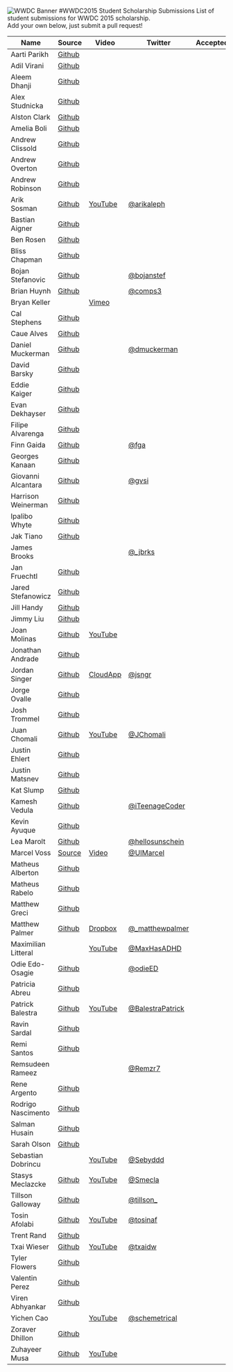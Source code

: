 ![WWDC Banner](https://devimages.apple.com.edgekey.net/wwdc/images/wwdc15-hero_2x.png)
#WWDC2015 Student Scholarship Submissions
List of student submissions for WWDC 2015 scholarship. <br>
Add your own below, just submit a pull request!
<!--http://www.alphabetize.org-->
<!-- PLEASE INSERT YOUR NAME IN ALPHABETICAL ORDER -->
Name | Source | Video | Twitter | Accepted/Rejected
--- | --- | --- | --- | ---
Aarti Parikh | [Github](https://github.com/aarti/wwdc-scholarship-app )
Adil Virani | [Github](https://github.com/AdilVirani/WWDC-2015)
Aleem Dhanji | [Github](https://github.com/adhanji/AleemDhanji)
Alex Studnicka | [Github](https://github.com/alex-alex/WWDC-2015-Scholarship)
Alston Clark | [Github](https://github.com/Acespace/WWDC15)
Amelia Boli | [Github](https://github.com/AmeliaBoli/AmeliaBoli)
Andrew Clissold | [Github](https://github.com/aclissold/wwdc-scholarship)
Andrew Overton | [Github](https://github.com/andrewoverton/WWDC-Scholarship-App)
Andrew Robinson | [Github](https://github.com/SirArkimedes/WWDC-2015)
Arik Sosman | [Github](https://github.com/arik-so/WWDC-2015-Application) | [YouTube](https://www.youtube.com/watch?v=paRnOg6_t6k) | [@arikaleph](https://twitter.com/arikaleph)
Bastian Aigner | [Github](https://github.com/bastiaigner/WWDC15)
Ben Rosen | [Github](https://github.com/benrosen78/2015-WWDC-Scholarship-app)
Bliss Chapman | [Github](https://github.com/Togira/WWDC2015-Student-Application)
Bojan Stefanovic | [Github](https://github.com/bojanstef/WWDC15-Scholarship-Application) | | [@bojanstef](https://twitter.com/bojanstef)
Brian Huynh | [Github](https://github.com/tvnerd/Brian-Huynh) | | [@comps3](https://twitter.com/comps3)
Bryan Keller | | [Vimeo](https://vimeo.com/126077764)
Cal Stephens | [Github](https://github.com/Calda/About-Cal)
Caue Alves | [Github](https://github.com/CaueAlvesSilva/Caue-Alves---WWDC15)
Daniel Muckerman | [Github](https://github.com/DMuckerman/wwdc2015) | | [@dmuckerman](https://twitter.com/dmuckerman)
David Barsky | [Github](https://github.com/davidbarsky/DavidBarskyWWDC)
Eddie Kaiger | [Github](https://github.com/eddiekaiger/PortfolioApp)
Evan Dekhayser | [Github](https://github.com/edekhayser/WWDC-2015-Scholarship)
Filipe Alvarenga | [Github](https://github.com/filipealva/WWDC15-Scholarship)
Finn Gaida | [Github](https://github.com/finngaida/wwdc) | | [@fga](https://twitter.com/fga)
Georges Kanaan | [Github](https://github.com/Ge0rges/WWDC-2015-Scholarship)
Giovanni Alcantara | [Github](https://github.com/gvsi/WWDC-2015) | | [@gvsi](https://twitter.com/gvsi)
Harrison Weinerman | [Github](https://github.com/harrisonw1/Harrison-Weinerman-WWDC-2015-Scholarship-App)
Ipalibo Whyte | [Github](https://github.com/IpaliboWhyte/WWDC-2015)
Jak Tiano | [Github](https://github.com/Jakintosh/WWDC-2015-Application)
James Brooks | | | [@_jbrks](https://twitter.com/_jbrks) | 
Jan Fruechtl | [Github](https://github.com/coolcut/WWDC-Scholarship-2015)
Jared Stefanowicz | [Github](https://github.com/BigxMac/WWDC-2015)
Jill Handy | [Github](https://github.com/Jaemu/jill-handy)
Jimmy Liu | [Github](https://github.com/lele0108/WWDC_2015)
Joan Molinas | [Github](https://github.com/ulidev/WWDC2015) | [YouTube](https://www.youtube.com/watch?v=OU44fRY2PYs)
Jonathan Andrade | [Github](https://github.com/jcandrade/WWDC2015)
Jordan Singer | [Github](https://github.com/jordansinger/WWDC-15) | [CloudApp](http://cl.ly/am7C) | [@jsngr](https://twitter.com/jsngr)
Jorge Ovalle | [Github](https://github.com/lojals/JorgeOvalleWWDC)
Josh Trommel | [Github](https://github.com/probablyjosh/JoshTrommel)
Juan Chomali | [Github](https://github.com/jchomali/WWDC15App) | [YouTube](https://www.youtube.com/watch?v=7WFw3axl8lM) | [@JChomali](https://twitter.com/jchomali)
Justin Ehlert | [Github](https://github.com/jtehlert/WWDC)
Justin Matsnev | [Github](https://github.com/Jmats17/WWDC15-App)
Kat Slump | [Github](https://github.com/katslump/WWDC2015)
Kamesh Vedula | [Github](https://github.com/kvedula/WWDC2015) | | [@iTeenageCoder](http://twitter.com/iTeenageCoder)
Kevin Ayuque | [Github](https://github.com/KevinAyuque/WWDC-2015-Scholarship)
Lea Marolt | [Github](https://github.com/leamars/WWDC2015) | | [@hellosunschein](https://twitter.com/hellosunschein)
Marcel Voss | [Source](https://github.com/mgreci/MatthewGreci) |[Video](https://vimeo.com/126154527)  | [@UIMarcel](https://twitter.com/uimarcel) |
Matheus Alberton | [Github](https://github.com/matheusfrozzi/wwdcprofile)
Matheus Rabelo | [Github](https://github.com/omatheusr/MatheusRabelo)
Matthew Greci | [Github](https://github.com/mgreci/MatthewGreci)
Matthew Palmer | [Github](https://github.com/matthewpalmer/WWDC-15) | [Dropbox](https://www.dropbox.com/s/7mhn66qp57dsyxc/wwdc-15-demo.mov?dl=0) | [@_matthewpalmer](http://twitter.com/_matthewpalmer)
Maximilian Litteral | | [YouTube](https://www.youtube.com/watch?v=Z4lGNU_uoe4&spfreload=10) | [@MaxHasADHD](https://twitter.com/maxhasadhd)
Odie Edo-Osagie | [Github](https://github.com/oduwa/WWDC2015-Scholarship-App) | | [@odieED](https://twitter.com/odieED)
Patricia Abreu | [Github](https://github.com/PatriciaAbreu/WWDC/tree/master/WWDCPatriciaAbreu)
Patrick Balestra | [Github](https://github.com/BalestraPatrick/WWDC-2015-Scholarship) | [YouTube](http://youtu.be/4I3MBT2QXHw) | [@BalestraPatrick](http://twitter.com/BalestraPatrick) 
Ravin Sardal | [Github](https://github.com/randomite/ss-wwdc)
Remi Santos | [Github](https://github.com/Kemcake/WWDC2015)
Remsudeen Rameez | | | [@Remzr7](https://twitter.com/remzr7)
Rene Argento | [Github](https://github.com/reneargento/wwdc-2015-scholarship-application)
Rodrigo Nascimento | [Github](https://github.com/rodrigok/wwwdc-2015-scholarship-rodrigo-nascimento)
Salman Husain | [Github](https://github.com/shusain93/WWDC2015)
Sarah Olson | [Github](https://github.com/saraheolson/SarahOlson)
Sebastian Dobrincu | | [YouTube](https://www.youtube.com/watch?v=8FIxP19dM1Q) | [@Sebyddd](https://twitter.com/Sebyddd)
Stasys Meclazcke | [Github](https://github.com/aeip/2015-WWDC-Scholarship-App) | [YouTube](https://www.youtube.com/watch?v=Q05r7ALxmZY) | [@Smecla](https://twitter.com/Smecla)
Tillson Galloway | [Github](https://github.com/tillson/wwdc-2015) | | [@tillson_](https://twitter.com/tillson_) | 
Tosin Afolabi | [Github](https://github.com/TosinAF/WWDC-2015) | [YouTube](https://www.youtube.com/watch?v=Mo172Xj923M) | [@tosinaf](http://twitter.com/tosinaf)
Trent Rand | [Github](https://github.com/trentrand/Apple-WWDC-2015-Application)
Txai Wieser | [Github](https://github.com/txaidw/WWDC15-Txai-Wieser) | [YouTube](https://www.youtube.com/watch?v=s-ZKPdDrEow) | [@txaidw](https://twitter.com/txaidw)
Tyler Flowers | [Github](https://github.com/Tdflowers/WWDC2015)
Valentin Perez | [Github](https://github.com/valentin7/wwdc2015app)
Viren Abhyankar | [Github](https://github.com/virena/Viren-Abhyankar)
Yichen Cao | | [YouTube](https://www.youtube.com/watch?v=e88hbvMZzN8) | [@schemetrical](https://twitter.com/Schemetrical)
Zoraver Dhillon | [Github](https://github.com/teghzoraver/Zoraver-Dhillon-WWDC-2015)
Zuhayeer Musa | [Github](https://github.com/zuhaz3/WWDC15) | [YouTube](https://www.youtube.com/watch?v=I5WMFgD0YvM)
<!-- Don't remove the newline -->

